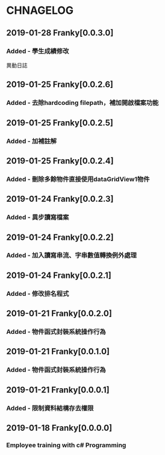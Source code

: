 # CHNAGELOG
##  2019-01-28 Franky[0.0.3.0] 
### Added - 學生成績修改


異動日誌
##  2019-01-25 Franky[0.0.2.6] 
### Added - 去除hardcoding filepath，補加開啟檔案功能

##  2019-01-25 Franky[0.0.2.5] 
### Added - 加補註解

##  2019-01-25 Franky[0.0.2.4] 
### Added - 刪除多餘物件直接使用dataGridView1物件

##  2019-01-24 Franky[0.0.2.3] 
### Added - 異步讀寫檔案

##  2019-01-24 Franky[0.0.2.2] 
### Added - 加入讀寫串流、字串數值轉換例外處理

##  2019-01-24 Franky[0.0.2.1] 
### Added - 修改排名程式

##  2019-01-21 Franky[0.0.2.0] 
### Added - 物件函式封裝系統操作行為

##  2019-01-21 Franky[0.0.1.0] 
### Added - 物件函式封裝系統操作行為

##  2019-01-21 Franky[0.0.0.1] 
### Added - 限制資料結構存去權限

##  2019-01-18 Franky[0.0.0.0] 
### Employee training with c# Programming
